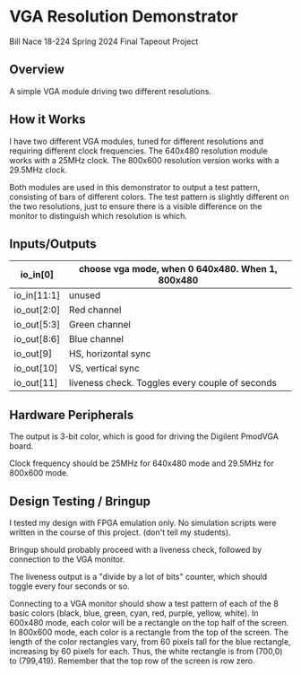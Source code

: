# VGA Resolution Demonstrator

Bill Nace
18-224 Spring 2024 Final Tapeout Project

## Overview

A simple VGA module driving two different resolutions.

## How it Works

I have two different VGA modules, tuned for different resolutions and 
requiring different clock frequencies.  The 640x480 resolution module 
works with a 25MHz clock.  The 800x600 resolution version works with
a 29.5MHz clock.

Both modules are used in this demonstrator to output a test pattern,
consisting of bars of different colors.  The test pattern is slightly
different on the two resolutions, just to ensure there is a visible
difference on the monitor to distinguish which resolution is which.


## Inputs/Outputs

| io_in[0]    | choose vga mode, when 0 640x480. When 1, 800x480 |
|-------------|--------------------------------------------------|
| io_in[11:1] | unused                                           |
| io_out[2:0] | Red channel                                      |
| io_out[5:3] | Green channel                                    |
| io_out[8:6] | Blue channel                                     |
| io_out[9]   | HS, horizontal sync                              |
| io_out[10]  | VS, vertical sync                                |
| io_out[11]  | liveness check.  Toggles every couple of seconds |

## Hardware Peripherals

The output is 3-bit color, which is good for driving the Digilent PmodVGA
board.

Clock frequency should be 25MHz for 640x480 mode and 29.5MHz for 800x600
mode.

## Design Testing / Bringup

I tested my design with FPGA emulation only.  No simulation scripts
were written in the course of this project. (don't tell my students).

Bringup should probably proceed with a liveness check, followed by
connection to the VGA monitor.

The liveness output is a "divide by a lot of bits" counter, which should
toggle every four seconds or so.

Connecting to a VGA monitor should show a test pattern of each of the
8 basic colors (black, blue, green, cyan, red, purple, yellow, white).
In 600x480 mode, each color will be a rectangle on the top half of the
screen.  In 800x600 mode, each color is a rectangle from the top of the 
screen.  The length of the color rectangles vary, from 60 pixels tall for 
the blue rectangle, increasing by 60 pixels for each.  Thus, the white
rectangle is from (700,0) to (799,419).  Remember that the top row of the
screen is row zero.


